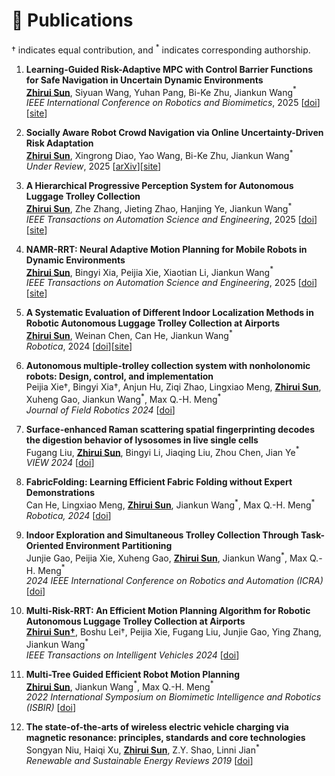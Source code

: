 # 📝 Publications
$\dagger$ indicates equal contribution, and $^{\ast}$ indicates corresponding authorship.
1. **Learning-Guided Risk-Adaptive MPC with Control Barrier Functions for Safe Navigation in Uncertain Dynamic Environments** <br />
**<u>Zhirui Sun</u>**, Siyuan Wang, Yuhan Pang, Bi-Ke Zhu, Jiankun Wang$^{\ast}$ <br />
*IEEE International Conference on Robotics and Biomimetics*, 2025 [[doi]()][[site](https://sites.google.com/view/ra-mpc-cbf/)]

1. **Socially Aware Robot Crowd Navigation via Online Uncertainty-Driven Risk Adaptation** <br />
**<u>Zhirui Sun</u>**, Xingrong Diao, Yao Wang, Bi-Ke Zhu, Jiankun Wang$^{\ast}$ <br />
*Under Review*, 2025 [[arXiv](https://arxiv.org/pdf/2506.14305)][[site](https://sites.google.com/view/lr-mpc/)]

2. **A Hierarchical Progressive Perception System for Autonomous Luggage Trolley Collection** <br />
**<u>Zhirui Sun</u>**, Zhe Zhang, Jieting Zhao, Hanjing Ye, Jiankun Wang$^{\ast}$ <br />
*IEEE Transactions on Automation Science and Engineering*, 2025 [[doi](https://doi.org/10.1109/TASE.2025.3562621)][[site](https://sites.google.com/view/robot-perception/)]

3. **NAMR-RRT: Neural Adaptive Motion Planning for Mobile Robots in Dynamic Environments** <br />
**<u>Zhirui Sun</u>**, Bingyi Xia, Peijia Xie, Xiaotian Li, Jiankun Wang$^{\ast}$ <br />
*IEEE Transactions on Automation Science and Engineering*, 2025 [[doi](https://doi.org/10.1109/TASE.2025.3551464)][[site](https://sites.google.com/view/namr-rrt/)]

4. **A Systematic Evaluation of Different Indoor Localization Methods in Robotic Autonomous Luggage Trolley Collection at Airports** <br />
**<u>Zhirui Sun</u>**, Weinan Chen, Can He, Jiankun Wang$^{\ast}$ <br />
*Robotica*, 2024 [[doi](https://doi.org/10.1017/S0263574724002017)][[site](https://sites.google.com/view/localization-evaluation/)]
  
5. **Autonomous multiple-trolley collection system with nonholonomic robots: Design, control, and implementation** <br />Peijia Xie$\dagger$, Bingyi Xia$\dagger$, Anjun Hu, Ziqi Zhao, Lingxiao Meng, **<u>Zhirui Sun</u>**, Xuheng Gao, Jiankun Wang$^{\ast}$, Max Q.-H. Meng$^{\ast}$<br /> *Journal of Field Robotics 2024* [[doi](https://doi.org/10.1002/rob.22395)]

6. **Surface-enhanced Raman scattering spatial fingerprinting decodes the digestion behavior of lysosomes in live single cells** <br />Fugang Liu, **<u>Zhirui Sun</u>**, Bingyi Li, Jiaqing Liu, Zhou Chen, Jian Ye$^{\ast}$<br /> *VIEW 2024* [[doi](https://doi.org/10.1002/VIW.20240004)]

7. **FabricFolding: Learning Efficient Fabric Folding without Expert Demonstrations** <br />Can He, Lingxiao Meng, **<u>Zhirui Sun</u>**, Jiankun Wang$^{\ast}$, Max Q.-H. Meng$^{\ast}$ <br /> *Robotica, 2024* [[doi](https://doi.org/10.1017/S0263574724000250)]

8. **Indoor Exploration and Simultaneous Trolley Collection Through Task-Oriented Environment Partitioning** <br />Junjie Gao, Peijia Xie, Xuheng Gao, **<u>Zhirui Sun</u>**, Jiankun Wang$^{\ast}$, Max Q.-H. Meng$^{\ast}$ <br /> *2024 IEEE International Conference on Robotics and Automation (ICRA)* [[doi](https://doi.org/10.1109/ICRA57147.2024.10610500)]

9. **Multi-Risk-RRT: An Efficient Motion Planning Algorithm for Robotic Autonomous Luggage Trolley Collection at Airports** <br />**<u>Zhirui Sun$\dagger$</u>**, Boshu Lei$\dagger$, Peijia Xie, Fugang Liu, Junjie Gao, Ying Zhang, Jiankun Wang$^{\ast}$ <br /> *IEEE Transactions on Intelligent Vehicles 2024* [[doi](https://doi.org/10.1109/TIV.2023.3349171)]

10. **Multi-Tree Guided Efficient Robot Motion Planning** <br />**<u>Zhirui Sun</u>**, Jiankun Wang$^{\ast}$, Max Q.-H. Meng$^{\ast}$ <br /> *2022 International Symposium on Biomimetic Intelligence and Robotics (ISBIR)* [[doi](https://doi.org/10.1016/j.procs.2022.10.096)]

11. **The state-of-the-arts of wireless electric vehicle charging via magnetic resonance: principles, standards and core technologies** <br />Songyan Niu, Haiqi Xu, **<u>Zhirui Sun</u>**, Z.Y. Shao, Linni Jian$^{\ast}$<br /> *Renewable and Sustainable Energy Reviews 2019* [[doi](https://doi.org/10.1016/j.rser.2019.109302)]




